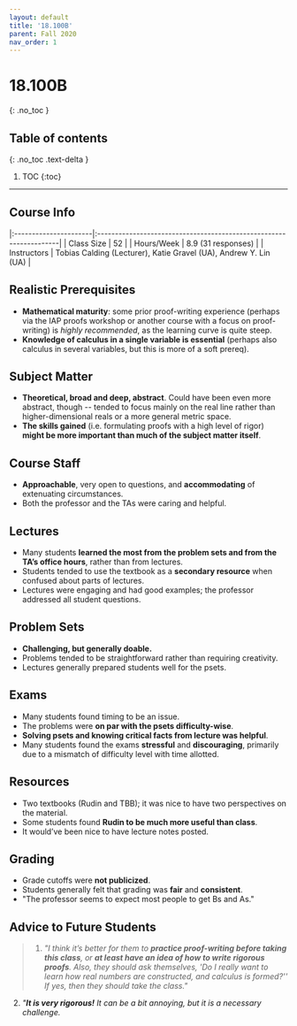 ```yaml
---
layout: default
title: '18.100B'
parent: Fall 2020
nav_order: 1
---
```


# 18.100B
{: .no_toc }

## Table of contents
{: .no_toc .text-delta }

1. TOC
{:toc}

---

## Course Info

|:----------------------|:-------------------------------------------------------------------|
| Class Size            | 52                                                                 |
| Hours/Week            | 8.9 (31 responses)                                                 | 
| Instructors           | Tobias Calding (Lecturer), Katie Gravel (UA), Andrew Y. Lin (UA)   |

## Realistic Prerequisites
* **Mathematical maturity**: some prior proof-writing experience (perhaps via the IAP proofs workshop or another course with a focus on proof-writing) is *highly recommended*, as the learning curve is quite steep.
* **Knowledge of calculus in a single variable is essential** (perhaps also calculus in several variables, but this is more of a soft prereq).

## Subject Matter
* **Theoretical, broad and deep, abstract**. Could have been even more abstract, though -- tended to focus mainly on the real line rather than higher-dimensional reals or a more general metric space.
* **The skills gained** (i.e. formulating proofs with a high level of rigor) **might be more important than much of the subject matter itself**.

## Course Staff
* **Approachable**, very open to questions, and **accommodating** of extenuating circumstances.
* Both the professor and the TAs were caring and helpful.

## Lectures
* Many students **learned the most from the problem sets and from the TA’s office hours**, rather than from lectures.
* Students tended to use the textbook as a **secondary resource** when confused about parts of lectures.
* Lectures were engaging and had good examples; the professor addressed all student questions.

## Problem Sets
* **Challenging, but generally doable.**
* Problems tended to be straightforward rather than requiring creativity.
* Lectures generally prepared students well for the psets.

## Exams
* Many students found timing to be an issue.
* The problems were **on par with the psets difficulty-wise**.
* **Solving psets and knowing critical facts from lecture was helpful**.
* Many students found the exams **stressful** and **discouraging**, primarily due to a mismatch of difficulty level with time allotted.

## Resources
* Two textbooks (Rudin and TBB); it was nice to have two perspectives on the material.
* Some students found **Rudin to be much more useful than class**.
* It would’ve been nice to have lecture notes posted.

## Grading
* Grade cutoffs were **not publicized**.
* Students generally felt that grading was **fair** and **consistent**.
* "The professor seems to expect most people to get Bs and As."

## Advice to Future Students
> 1. *"I think it’s better for them to **practice proof-writing before taking this class**, or **at least have an idea of how to write rigorous proofs**. Also, they should ask themselves, 'Do I really want to learn how real numbers are constructed, and calculus is formed?'' If yes, then they should take the class."*
 2. *"**It is very rigorous!** It can be a bit annoying, but it is a necessary challenge.*
